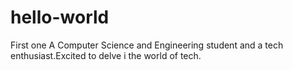 # hello-world
First one
A Computer Science and Engineering student and a tech enthusiast.Excited to delve i the world of tech.
